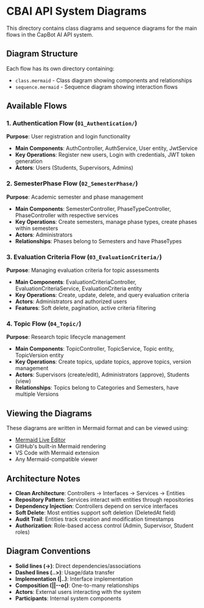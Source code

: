 # CBAI API System Diagrams

This directory contains class diagrams and sequence diagrams for the main flows in the CapBot AI API system.

## Diagram Structure

Each flow has its own directory containing:
- `class.mermaid` - Class diagram showing components and relationships
- `sequence.mermaid` - Sequence diagram showing interaction flows

## Available Flows

### 1. Authentication Flow (`01_Authentication/`)
**Purpose**: User registration and login functionality
- **Main Components**: AuthController, AuthService, User entity, JwtService
- **Key Operations**: Register new users, Login with credentials, JWT token generation
- **Actors**: Users (Students, Supervisors, Admins)

### 2. SemesterPhase Flow (`02_SemesterPhase/`)
**Purpose**: Academic semester and phase management
- **Main Components**: SemesterController, PhaseTypeController, PhaseController with respective services
- **Key Operations**: Create semesters, manage phase types, create phases within semesters
- **Actors**: Administrators
- **Relationships**: Phases belong to Semesters and have PhaseTypes

### 3. Evaluation Criteria Flow (`03_EvaluationCriteria/`)
**Purpose**: Managing evaluation criteria for topic assessments
- **Main Components**: EvaluationCriteriaController, EvaluationCriteriaService, EvaluationCriteria entity
- **Key Operations**: Create, update, delete, and query evaluation criteria
- **Actors**: Administrators and authorized users
- **Features**: Soft delete, pagination, active criteria filtering

### 4. Topic Flow (`04_Topic/`)
**Purpose**: Research topic lifecycle management
- **Main Components**: TopicController, TopicService, Topic entity, TopicVersion entity
- **Key Operations**: Create topics, update topics, approve topics, version management
- **Actors**: Supervisors (create/edit), Administrators (approve), Students (view)
- **Relationships**: Topics belong to Categories and Semesters, have multiple Versions

## Viewing the Diagrams

These diagrams are written in Mermaid format and can be viewed using:
- [Mermaid Live Editor](https://mermaid.live/)
- GitHub's built-in Mermaid rendering
- VS Code with Mermaid extension
- Any Mermaid-compatible viewer

## Architecture Notes

- **Clean Architecture**: Controllers → Interfaces → Services → Entities
- **Repository Pattern**: Services interact with entities through repositories
- **Dependency Injection**: Controllers depend on service interfaces
- **Soft Delete**: Most entities support soft deletion (DeletedAt field)
- **Audit Trail**: Entities track creation and modification timestamps
- **Authorization**: Role-based access control (Admin, Supervisor, Student roles)

## Diagram Conventions

- **Solid lines (→)**: Direct dependencies/associations
- **Dashed lines (..>)**: Usage/data transfer
- **Implementation (|..)**: Interface implementation
- **Composition (||--o{)**: One-to-many relationships
- **Actors**: External users interacting with the system
- **Participants**: Internal system components